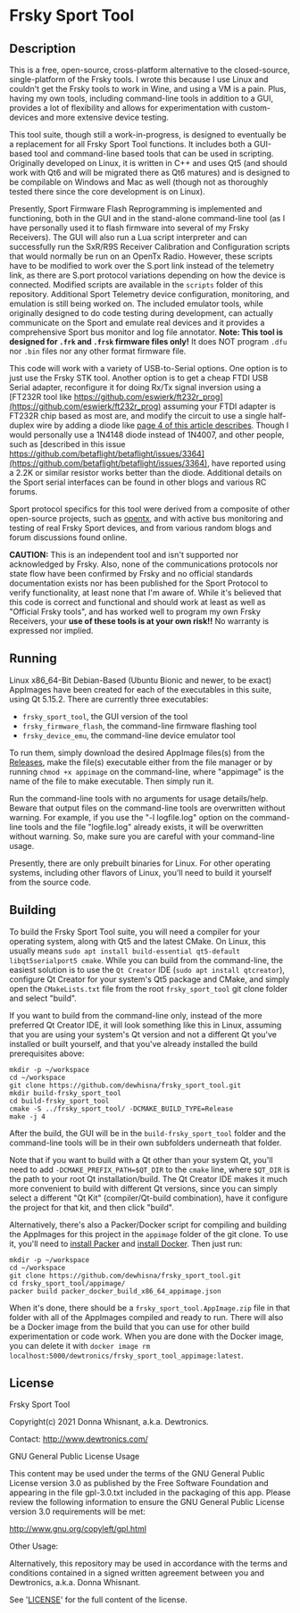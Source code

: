 # Frsky Sport Tool

Description
-----------

This is a free, open-source, cross-platform alternative to the closed-source, single-platform of the Frsky tools.  I wrote this because I use Linux and couldn't get the Frsky tools to work in Wine, and using a VM is a pain.  Plus, having my own tools, including command-line tools in addition to a GUI, provides a lot of flexibility and allows for experimentation with custom-devices and more extensive device testing.

This tool suite, though still a work-in-progress, is designed to eventually be a replacement for all Frsky Sport Tool functions.  It includes both a GUI-based tool and command-line based tools that can be used in scripting.  Originally developed on Linux, it is written in C++ and uses Qt5 (and should work with Qt6 and will be migrated there as Qt6 matures) and is designed to be compilable on Windows and Mac as well (though not as thoroughly tested there since the core development is on Linux).

Presently, Sport Firmware Flash Reprogramming is implemented and functioning, both in the GUI and in the stand-alone command-line tool (as I have personally used it to flash firmware into several of my Frsky Receivers).  The GUI will also run a Lua script interpreter and can successfully run the SxR/R9S Receiver Calibration and Configuration scripts that would normally be run on an OpenTx Radio.  However, these scripts have to be modified to work over the S.port link instead of the telemetry link, as there are S.port protocol variations depending on how the device is connected.  Modified scripts are available in the `scripts` folder of this repository.  Additional Sport Telemetry device configuration, monitoring, and emulation is still being worked on.  The included emulator tools, while originally designed to do code testing during development, can actually communicate on the Sport and emulate real devices and it provides a comprehensive Sport bus monitor and log file annotator.  **Note: This tool is designed for `.frk` and `.frsk` firmware files only!**  It does NOT program `.dfu` nor `.bin` files nor any other format firmware file.

This code will work with a variety of USB-to-Serial options.  One option is to just use the Frsky STK tool.  Another option is to get a cheap FTDI USB Serial adapter, reconfigure it for doing Rx/Tx signal inversion using a [FT232R tool like https://github.com/eswierk/ft232r_prog](https://github.com/eswierk/ft232r_prog) assuming your FTDI adapter is FT232R chip based as most are, and modify the circuit to use a single half-duplex wire by adding a diode like [page 4 of this article describes](http://brchobbies.co.uk/catalog/images/brc_How%20to%20upgrade%20Smart%20Port%20enabled%20products.pdf).  Though I would personally use a 1N4148 diode instead of 1N4007, and other people, such as [described in this issue https://github.com/betaflight/betaflight/issues/3364](https://github.com/betaflight/betaflight/issues/3364), have reported using a 2.2K or similar resistor works better than the diode.  Additional details on the Sport serial interfaces can be found in other blogs and various RC forums.

Sport protocol specifics for this tool were derived from a composite of other open-source projects, such as [opentx](https://www.open-tx.org/), and with active bus monitoring and testing of real Frsky Sport devices, and from various random blogs and forum discussions found online.

**CAUTION:** This is an independent tool and isn't supported nor acknowledged by Frsky.  Also, none of the communications protocols nor state flow have been confirmed by Frsky and no official standards documentation exists nor has been published for the Sport Protocol to verify functionality, at least none that I'm aware of.  While it's believed that this code is correct and functional and should work at least as well as "Official Frsky tools", and has worked well to program my own Frsky Receivers, your **use of these tools is at your own risk!!**  No warranty is expressed nor implied.

Running
--------

Linux x86_64-Bit Debian-Based (Ubuntu Bionic and newer, to be exact) AppImages have been created for each of the executables in this suite, using Qt 5.15.2.  There are currently three executables:
- `frsky_sport_tool`, the GUI version of the tool
- `frsky_firmware_flash`, the command-line firmware flashing tool
- `frsky_device_emu`, the command-line device emulator tool

To run them, simply download the desired AppImage files(s) from the [Releases](https://github.com/dewhisna/frsky_sport_tool/releases), make the file(s) executable either from the file manager or by running `chmod +x appimage` on the command-line, where "appimage" is the name of the file to make executable.  Then simply run it.

Run the command-line tools with no arguments for usage details/help.  Beware that output files on the command-line tools are overwritten without warning.  For example, if you use the "-l logfile.log" option on the command-line tools and the file "logfile.log" already exists, it will be overwritten without warning.  So, make sure you are careful with your command-line usage.

Presently, there are only prebuilt binaries for Linux.  For other operating systems, including other flavors of Linux, you'll need to build it yourself from the source code.

Building
--------

To build the Frsky Sport Tool suite, you will need a compiler for your operating system, along with Qt5 and the latest CMake.  On Linux, this usually means `sudo apt install build-essential qt5-default libqt5serialport5 cmake`.  While you can build from the command-line, the easiest solution is to use the `Qt Creator` IDE (`sudo apt install qtcreator`), configure Qt Creator for your system's Qt5 package and CMake, and simply open the `CMakeLists.txt` file from the root `frsky_sport_tool` git clone folder and select "build".

If you want to build from the command-line only, instead of the more preferred Qt Creator IDE, it will look something like this in Linux, assuming that you are using your system's Qt version and not a different Qt you've installed or built yourself, and that you've already installed the build prerequisites above:

```
mkdir -p ~/workspace
cd ~/workspace
git clone https://github.com/dewhisna/frsky_sport_tool.git
mkdir build-frsky_sport_tool
cd build-frsky_sport_tool
cmake -S ../frsky_sport_tool/ -DCMAKE_BUILD_TYPE=Release
make -j 4
```

After the build, the GUI will be in the `build-frsky_sport_tool` folder and the command-line tools will be in their own subfolders underneath that folder.

Note that if you want to build with a Qt other than your system Qt, you'll need to add `-DCMAKE_PREFIX_PATH=$QT_DIR` to the `cmake` line, where `$QT_DIR` is the path to your root Qt installation/build.  The Qt Creator IDE makes it much more convenient to build with different Qt versions, since you can simply select a different "Qt Kit" (compiler/Qt-build combination), have it configure the project for that kit, and then click "build".

Alternatively, there's also a Packer/Docker script for compiling and building the AppImages for this project in the `appimage` folder of the git clone.  To use it, you'll need to [install Packer](https://www.packer.io/) and [install Docker](https://docs.docker.com/engine/install/ubuntu/).  Then just run:

```
mkdir -p ~/workspace
cd ~/workspace
git clone https://github.com/dewhisna/frsky_sport_tool.git
cd frsky_sport_tool/appimage/
packer build packer_docker_build_x86_64_appimage.json
```

When it's done, there should be a `frsky_sport_tool.AppImage.zip` file in that folder with all of the AppImages compiled and ready to run.  There will also be a Docker image from the build that you can use for other build experimentation or code work.  When you are done with the Docker image, you can delete it with `docker image rm localhost:5000/dewtronics/frsky_sport_tool_appimage:latest`.


License
-------

Frsky Sport Tool

Copyright(c) 2021 Donna Whisnant, a.k.a. Dewtronics.

Contact: <http://www.dewtronics.com/>

GNU General Public License Usage

This content may be used under the terms of the GNU General Public License
version 3.0 as published by the Free Software Foundation and appearing
in the file gpl-3.0.txt included in the packaging of this app. Please
review the following information to ensure the GNU General Public License
version 3.0 requirements will be met:

<http://www.gnu.org/copyleft/gpl.html>


Other Usage:

Alternatively, this repository may be used in accordance with the terms
and conditions contained in a signed written agreement between you and
Dewtronics, a.k.a. Donna Whisnant.

See '[LICENSE](./LICENSE.txt)' for the full content of the license.
